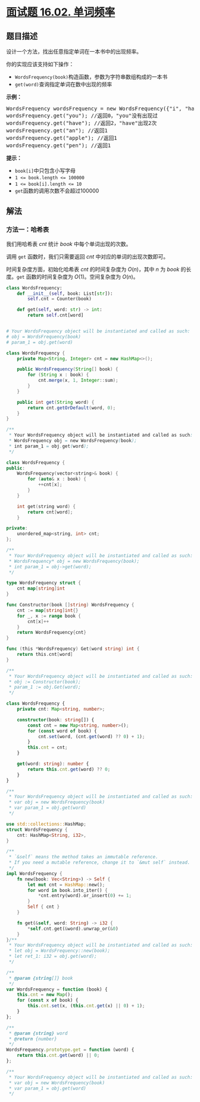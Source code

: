 # [面试题 16.02. 单词频率](https://leetcode.cn/problems/words-frequency-lcci)

## 题目描述

<!-- 这里写题目描述 -->

<p>设计一个方法，找出任意指定单词在一本书中的出现频率。</p>
<p>你的实现应该支持如下操作：</p>
<ul>
<li><code>WordsFrequency(book)</code>构造函数，参数为字符串数组构成的一本书</li>
<li><code>get(word)</code>查询指定单词在数中出现的频率</li>
</ul>
<p><strong>示例：</strong></p>
<pre class="AnLi">WordsFrequency wordsFrequency = new WordsFrequency({"i", "have", "an", "apple", "he", "have", "a", "pen"});
wordsFrequency.get("you"); //返回0，"you"没有出现过
wordsFrequency.get("have"); //返回2，"have"出现2次
wordsFrequency.get("an"); //返回1
wordsFrequency.get("apple"); //返回1
wordsFrequency.get("pen"); //返回1
</pre>
<p><strong>提示：</strong></p>
<ul>
<li><code>book[i]</code>中只包含小写字母</li>
<li><code>1 <= book.length <= 100000</code></li>
<li><code>1 <= book[i].length <= 10</code></li>
<li><code>get</code>函数的调用次数不会超过100000</li>
</ul>

## 解法

### 方法一：哈希表

我们用哈希表 $cnt$ 统计 $book$ 中每个单词出现的次数。

调用 `get` 函数时，我们只需要返回 $cnt$ 中对应的单词的出现次数即可。

时间复杂度方面，初始化哈希表 $cnt$ 的时间复杂度为 $O(n)$，其中 $n$ 为 $book$ 的长度。`get` 函数的时间复杂度为 $O(1)$。空间复杂度为 $O(n)$。

<!-- tabs:start -->

```python
class WordsFrequency:
    def __init__(self, book: List[str]):
        self.cnt = Counter(book)

    def get(self, word: str) -> int:
        return self.cnt[word]


# Your WordsFrequency object will be instantiated and called as such:
# obj = WordsFrequency(book)
# param_1 = obj.get(word)
```

```java
class WordsFrequency {
    private Map<String, Integer> cnt = new HashMap<>();

    public WordsFrequency(String[] book) {
        for (String x : book) {
            cnt.merge(x, 1, Integer::sum);
        }
    }

    public int get(String word) {
        return cnt.getOrDefault(word, 0);
    }
}

/**
 * Your WordsFrequency object will be instantiated and called as such:
 * WordsFrequency obj = new WordsFrequency(book);
 * int param_1 = obj.get(word);
 */
```

```cpp
class WordsFrequency {
public:
    WordsFrequency(vector<string>& book) {
        for (auto& x : book) {
            ++cnt[x];
        }
    }

    int get(string word) {
        return cnt[word];
    }

private:
    unordered_map<string, int> cnt;
};

/**
 * Your WordsFrequency object will be instantiated and called as such:
 * WordsFrequency* obj = new WordsFrequency(book);
 * int param_1 = obj->get(word);
 */
```

```go
type WordsFrequency struct {
	cnt map[string]int
}

func Constructor(book []string) WordsFrequency {
	cnt := map[string]int{}
	for _, x := range book {
		cnt[x]++
	}
	return WordsFrequency{cnt}
}

func (this *WordsFrequency) Get(word string) int {
	return this.cnt[word]
}

/**
 * Your WordsFrequency object will be instantiated and called as such:
 * obj := Constructor(book);
 * param_1 := obj.Get(word);
 */
```

```ts
class WordsFrequency {
    private cnt: Map<string, number>;

    constructor(book: string[]) {
        const cnt = new Map<string, number>();
        for (const word of book) {
            cnt.set(word, (cnt.get(word) ?? 0) + 1);
        }
        this.cnt = cnt;
    }

    get(word: string): number {
        return this.cnt.get(word) ?? 0;
    }
}

/**
 * Your WordsFrequency object will be instantiated and called as such:
 * var obj = new WordsFrequency(book)
 * var param_1 = obj.get(word)
 */
```

```rust
use std::collections::HashMap;
struct WordsFrequency {
    cnt: HashMap<String, i32>,
}

/**
 * `&self` means the method takes an immutable reference.
 * If you need a mutable reference, change it to `&mut self` instead.
 */
impl WordsFrequency {
    fn new(book: Vec<String>) -> Self {
        let mut cnt = HashMap::new();
        for word in book.into_iter() {
            *cnt.entry(word).or_insert(0) += 1;
        }
        Self { cnt }
    }

    fn get(&self, word: String) -> i32 {
        *self.cnt.get(&word).unwrap_or(&0)
    }
}/**
 * Your WordsFrequency object will be instantiated and called as such:
 * let obj = WordsFrequency::new(book);
 * let ret_1: i32 = obj.get(word);
 */
```

```js
/**
 * @param {string[]} book
 */
var WordsFrequency = function (book) {
    this.cnt = new Map();
    for (const x of book) {
        this.cnt.set(x, (this.cnt.get(x) || 0) + 1);
    }
};

/**
 * @param {string} word
 * @return {number}
 */
WordsFrequency.prototype.get = function (word) {
    return this.cnt.get(word) || 0;
};

/**
 * Your WordsFrequency object will be instantiated and called as such:
 * var obj = new WordsFrequency(book)
 * var param_1 = obj.get(word)
 */
```

<!-- tabs:end -->

<!-- end -->
